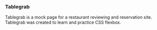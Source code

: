 ### Tablegrab

Tablegrab is a mock page for a restaurant reviewing and reservation site. Tablegrab was created to learn and practice CSS flexbox.
